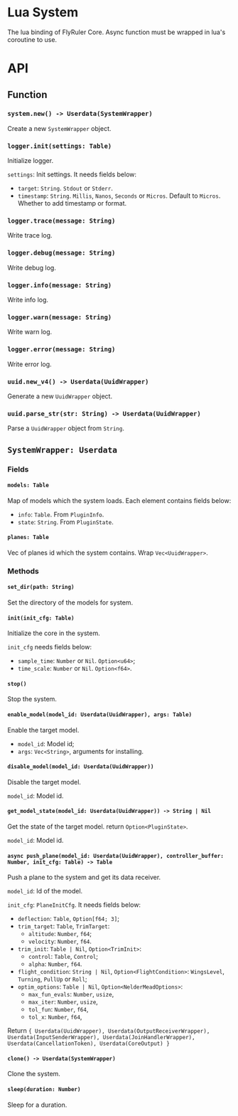 # Lua System

The lua binding of FlyRuler Core. Async function must be wrapped in lua's coroutine to use.

# API

## Function

### `system.new() -> Userdata(SystemWrapper)`

Create a new `SystemWrapper` object.

### `logger.init(settings: Table)`

Initialize logger.

`settings`: Init settings. It needs fields below:

- `target`: `String`. `Stdout` or `Stderr`.
- `timestamp`: `String`. `Millis`, `Nanos`, `Seconds` or `Micros`. Default to `Micros`. Whether to add timestamp or format.

### `logger.trace(message: String)`

Write trace log.

### `logger.debug(message: String)`

Write debug log.

### `logger.info(message: String)`

Write info log.

### `logger.warn(message: String)`

Write warn log.

### `logger.error(message: String)`

Write error log.

### `uuid.new_v4() -> Userdata(UuidWrapper)`

Generate a new `UuidWrapper` object.

### `uuid.parse_str(str: String) -> Userdata(UuidWrapper)`

Parse a `UuidWrapper` object from `String`.

## `SystemWrapper: Userdata`

### Fields

#### `models: Table`

Map of models which the system loads. Each element contains fields below:

- `info`: `Table`. From `PluginInfo`.
- `state`: `String`. From `PluginState`.

#### `planes: Table`

Vec of planes id which the system contains. Wrap `Vec<UuidWrapper>`.

### Methods

#### `set_dir(path: String)`

Set the directory of the models for system.

#### `init(init_cfg: Table)`

Initialize the core in the system.

`init_cfg` needs fields below:
- `sample_time`: `Number` or `Nil`. `Option<u64>`;
- `time_scale`: `Number` or `Nil`. `Option<f64>`.

#### `stop()`

Stop the system.

#### `enable_model(model_id: Userdata(UuidWrapper), args: Table)`

Enable the target model.

- `model_id`: Model id;
- `args`: `Vec<String>`, arguments for installing.

#### `disable_model(model_id: Userdata(UuidWrapper))`

Disable the target model.

`model_id`: Model id.

#### `get_model_state(model_id: Userdata(UuidWrapper)) -> String | Nil`

Get the state of the target model. return `Option<PluginState>`.

`model_id`: Model id.

#### `async push_plane(model_id: Userdata(UuidWrapper), controller_buffer: Number, init_cfg: Table) -> Table`

Push a plane to the system and get its data receiver.

`model_id`: Id of the model.

`init_cfg`: `PlaneInitCfg`. It needs fields below:

- `deflection`: `Table`, `Option[f64; 3]`;
- `trim_target`: `Table`, `TrimTarget`:
    - `altitude`: `Number`, `f64`;
    - `velocity`: `Number`, `f64`.
- `trim_init`: `Table | Nil`, `Option<TrimInit>`:
    - `control`: `Table`, `Control`;
    - `alpha`: `Number`, `f64`.
- `flight_condition`: `String | Nil`, `Option<FlightCondition>`:    `WingsLevel`, `Turning`, `PullUp` or `Roll`;
- `optim_options`: `Table | Nil`, `Option<NelderMeadOptions>`:
    - `max_fun_evals`: `Number`, `usize`,
    - `max_iter`: `Number`, `usize`,
    - `tol_fun`: `Number`, `f64`,
    - `tol_x`: `Number`, `f64`,

Return `{ Userdata(UuidWrapper), Userdata(OutputReceiverWrapper), Userdata(InputSenderWrapper), Userdata(JoinHandlerWrapper), Userdata(CancellationToken), Userdata(CoreOutput) }`

#### `clone() -> Userdata(SystemWrapper)`

Clone the system.

#### `sleep(duration: Number)`

Sleep for a duration.